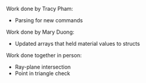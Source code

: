 Work done by Tracy Pham:
* Parsing for new commands

Work done by Mary Duong:
* Updated arrays that held material values to structs

Work done together in person:
* Ray-plane intersection 
* Point in triangle check